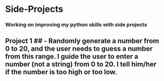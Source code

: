 # Side-Projects
### Working on improving my python skills with side projects

## Project 1 ## - Randomly generate a number from 0 to 20, and the user needs to guess a number from this range. I guide the user to enter a number (not a string) from 0 to 20. I tell him/her if the number is too high or too low. 
